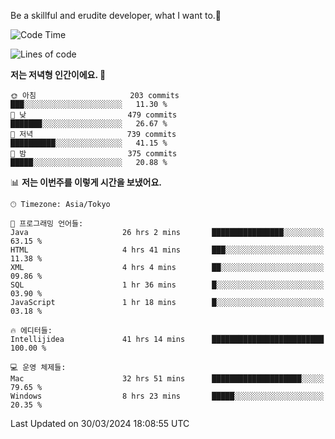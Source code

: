 Be a skillful and erudite developer, what I want to.👶

<!--START_SECTION:waka-->
![Code Time](http://img.shields.io/badge/Code%20Time-626%20hrs%2036%20mins-blue)

![Lines of code](https://img.shields.io/badge/%EC%A0%80%EB%8A%94%20%EC%97%AC%ED%83%9C%EA%B9%8C%EC%A7%80%20-1.1%20million%20%EC%A4%84%EC%9D%98%20%EC%BD%94%EB%93%9C%EB%A5%BC%20%EC%9E%91%EC%84%B1%ED%96%88%EC%96%B4%EC%9A%94.-blue)

**저는 저녁형 인간이에요. 🦉** 

```text
🌞 아침                     203 commits         ███░░░░░░░░░░░░░░░░░░░░░░   11.30 % 
🌆 낮　                     479 commits         ███████░░░░░░░░░░░░░░░░░░   26.67 % 
🌃 저녁                     739 commits         ██████████░░░░░░░░░░░░░░░   41.15 % 
🌙 밤　                     375 commits         █████░░░░░░░░░░░░░░░░░░░░   20.88 % 
```


📊 **저는 이번주를 이렇게 시간을 보냈어요.** 

```text
🕑︎ Timezone: Asia/Tokyo

💬 프로그래밍 언어들: 
Java                     26 hrs 2 mins       ████████████████░░░░░░░░░   63.15 % 
HTML                     4 hrs 41 mins       ███░░░░░░░░░░░░░░░░░░░░░░   11.38 % 
XML                      4 hrs 4 mins        ██░░░░░░░░░░░░░░░░░░░░░░░   09.86 % 
SQL                      1 hr 36 mins        █░░░░░░░░░░░░░░░░░░░░░░░░   03.90 % 
JavaScript               1 hr 18 mins        █░░░░░░░░░░░░░░░░░░░░░░░░   03.18 % 

🔥 에디터들: 
Intellijidea             41 hrs 14 mins      █████████████████████████   100.00 % 

💻 운영 체제들: 
Mac                      32 hrs 51 mins      ████████████████████░░░░░   79.65 % 
Windows                  8 hrs 23 mins       █████░░░░░░░░░░░░░░░░░░░░   20.35 % 
```


 Last Updated on 30/03/2024 18:08:55 UTC
<!--END_SECTION:waka-->
